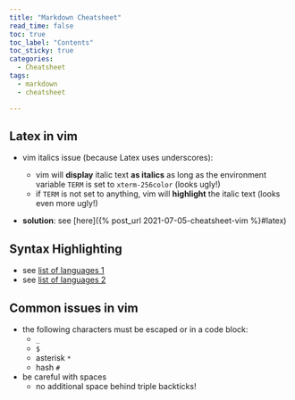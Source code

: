 ```yaml
---
title: "Markdown Cheatsheet"
read_time: false
toc: true
toc_label: "Contents"
toc_sticky: true
categories:
  - Cheatsheet
tags:
  - markdown
  - cheatsheet

---
```


## Latex in vim

- vim italics issue (because Latex uses underscores):
    - vim will **display** italic text **as italics** as long as the environment variable `TERM` is set to `xterm-256color` (looks ugly!)
    - if `TERM` is not set to anything, vim will **highlight** the italic text (looks even more ugly!)

- **solution**: see [here]({% post_url 2021-07-05-cheatsheet-vim %}#latex)

## Syntax Highlighting

- see [list of languages 1](https://support.codebasehq.com/articles/tips-tricks/syntax-highlighting-in-markdown)
- see [list of languages 2](https://docs.readme.com/rdmd/docs/code-blocks#language-support)

## Common issues in vim

- the following characters must be escaped or in a code block:
  - `_` 
  - `$`
  - asterisk `*`
  - hash `#`
- be careful with spaces
  - no additional space behind triple backticks!
